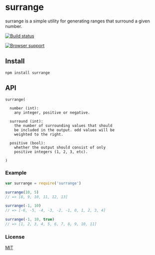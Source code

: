 # surrange
surrange is a simple utility for generating ranges that surround a given number.

[![Build status](https://travis-ci.org/michaelrhodes/surrange.png?branch=master)](https://travis-ci.org/michaelrhodes/surrange)

[![Browser support](https://ci.testling.com/michaelrhodes/surrange.png)](https://ci.testling.com/michaelrhodes/surrange)

## Install
```
npm install surrange
```

## API
``` 
surrange(

  number (int):
    any integer, positive or negative.

  surround (int):
    the number of surrounding values that should
    be included in the output. odd values will be
    weighted to the right.

  positive (bool):
    whether the output should consist of only
    positive integers (1, 2, 3, etc).

)
```

### Example
``` js
var surrange = require('surrange')

surrange(10, 5)
// => [8, 9, 10, 11, 12, 13]

surrange(-1, 10)
// => [-6, -5, -4, -3, -2, -1, 0, 1, 2, 3, 4]

surrange(-1, 10, true)
// => [1, 2, 3, 4, 5, 6, 7, 8, 9, 10, 11]
```

### License
[MIT](http://opensource.org/licenses/MIT)
